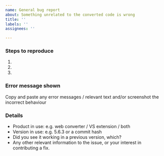 ```yaml
---
name: General bug report
about: Something unrelated to the converted code is wrong
title: ''
labels: ''
assignees: ''

---
```


### Steps to reproduce
1. 
2. 
3. 

### Error message shown
Copy and paste any error messages / relevant text and/or screenshot the incorrect behaviour

### Details
* Product in use: e.g. web converter / VS extension / both
* Version in use: e.g. 5.6.3 or a commit hash
* Did you see it working in a previous version, which?
* Any other relevant information to the issue, or your interest in contributing a fix.

